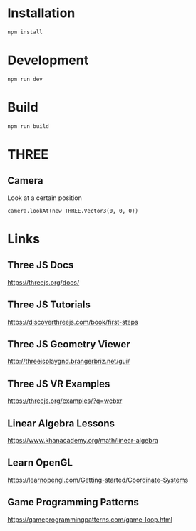 # Installation

```
npm install
```

# Development

```
npm run dev
```

# Build

```
npm run build
```

# THREE 

## Camera 

Look at a certain position 

```
camera.lookAt(new THREE.Vector3(0, 0, 0))
```

# Links

## Three JS Docs

https://threejs.org/docs/

## Three JS Tutorials

https://discoverthreejs.com/book/first-steps

## Three JS Geometry Viewer

http://threejsplaygnd.brangerbriz.net/gui/

## Three JS VR Examples

https://threejs.org/examples/?q=webxr

## Linear Algebra Lessons

https://www.khanacademy.org/math/linear-algebra

## Learn OpenGL

https://learnopengl.com/Getting-started/Coordinate-Systems

## Game Programming Patterns

https://gameprogrammingpatterns.com/game-loop.html